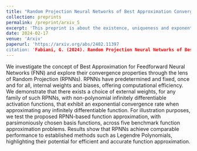 ```yaml
---
title: "Random Projection Neural Networks of Best Approximation Convergence theory and practical applications"
collection: preprints
permalink: /preprint/arxiv_5
excerpt: 'This preprint is about the existence, uniqueness and exponential convergence of RPNN of best approximation.'
date: 2024-02-17
venue: 'Arxiv'
paperurl: 'https://arxiv.org/abs/2402.11397
citation: 'Fabiani, G. (2024). Random Projection Neural Networks of Best Approximation: Convergence theory and practical applications. arXiv preprint arXiv:2402.11397.'
---
```


We investigate the concept of Best Approximation for Feedforward Neural Networks (FNN) and explore their convergence properties through the lens of Random Projection (RPNNs). RPNNs have predetermined and fixed, once and for all, internal weights and biases, offering computational efficiency. We demonstrate that there exists a choice of external weights, for any family of such RPNNs, with non-polynomial infinitely differentiable activation functions, that exhibit an exponential convergence rate when approximating any infinitely differentiable function. For illustration purposes, we test the proposed RPNN-based function approximation, with parsimoniously chosen basis functions, across five benchmark function approximation problems. Results show that RPNNs achieve comparable performance to established methods such as Legendre Polynomials, highlighting their potential for efficient and accurate function approximation.
